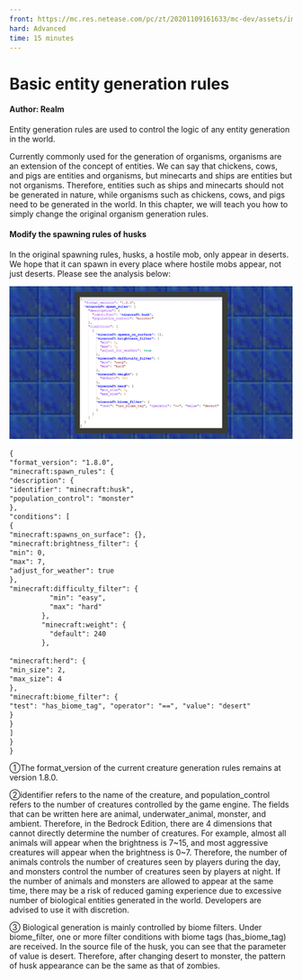 ```yaml
--- 
front: https://mc.res.netease.com/pc/zt/20201109161633/mc-dev/assets/img/6_1.3ddaf093.png 
hard: Advanced 
time: 15 minutes 
--- 
```

# Basic entity generation rules 
#### Author: Realm 

Entity generation rules are used to control the logic of any entity generation in the world. 

Currently commonly used for the generation of organisms, organisms are an extension of the concept of entities. We can say that chickens, cows, and pigs are entities and organisms, but minecarts and ships are entities but not organisms. Therefore, entities such as ships and minecarts should not be generated in nature, while organisms such as chickens, cows, and pigs need to be generated in the world. 
In this chapter, we will teach you how to simply change the original organism generation rules. 

#### Modify the spawning rules of husks 

In the original spawning rules, husks, a hostile mob, only appear in deserts. We hope that it can spawn in every place where hostile mobs appear, not just deserts. Please see the analysis below: 

<img src="./images/6_1.png" style="zoom:150%;" /> 

``` 
{ 
"format_version": "1.8.0", 
"minecraft:spawn_rules": { 
"description": { 
"identifier": "minecraft:husk", 
"population_control": "monster" 
}, 
"conditions": [ 
{ 
"minecraft:spawns_on_surface": {}, 
"minecraft:brightness_filter": { 
"min": 0, 
"max": 7, 
"adjust_for_weather": true 
}, 
"minecraft:difficulty_filter": {
          "min": "easy",
          "max": "hard"
        },
        "minecraft:weight": {
          "default": 240
        },

"minecraft:herd": { 
"min_size": 2, 
"max_size": 4 
}, 
"minecraft:biome_filter": { 
"test": "has_biome_tag", "operator": "==", "value": "desert" 
} 
} 
] 
} 
} 
``` 

①The format_version of the current creature generation rules remains at version 1.8.0. 

②identifier refers to the name of the creature, and population_control refers to the number of creatures controlled by the game engine. The fields that can be written here are animal, underwater_animal, monster, and ambient. Therefore, in the Bedrock Edition, there are 4 dimensions that cannot directly determine the number of creatures. For example, almost all animals will appear when the brightness is 7~15, and most aggressive creatures will appear when the brightness is 0~7. Therefore, the number of animals controls the number of creatures seen by players during the day, and monsters control the number of creatures seen by players at night. If the number of animals and monsters are allowed to appear at the same time, there may be a risk of reduced gaming experience due to excessive number of biological entities generated in the world. Developers are advised to use it with discretion. 

③ Biological generation is mainly controlled by biome filters. Under biome_filter, one or more filter conditions with biome tags (has_biome_tag) are received. In the source file of the husk, you can see that the parameter of value is desert. Therefore, after changing desert to monster, the pattern of husk appearance can be the same as that of zombies.